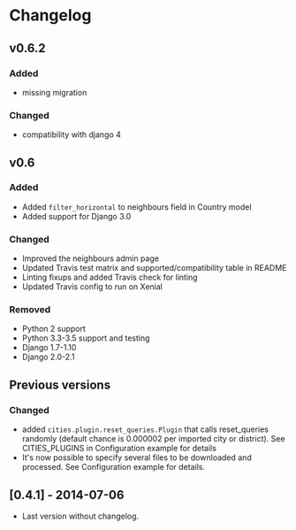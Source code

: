 # Changelog #

## v0.6.2 ##

### Added ###

- missing migration

### Changed ###

- compatibility with django 4

## v0.6 ##

### Added ###

- Added `filter_horizontal` to neighbours field in Country model
- Added support for Django 3.0

### Changed ###

- Improved the neighbours admin page
- Updated Travis test matrix and supported/compatibility table in README
- Linting fixups and added Travis check for linting
- Updated Travis config to run on Xenial

### Removed ###

- Python 2 support
- Python 3.3-3.5 support and testing
- Django 1.7-1.10
- Django 2.0-2.1

## Previous versions ##

### Changed
- added ``cities.plugin.reset_queries.Plugin`` that calls reset_queries randomly (default chance is 0.000002 per imported city or district). See CITIES_PLUGINS in Configuration example for details
- It's now possible to specify several files to be downloaded and processed. See Configuration example for details.

## [0.4.1] - 2014-07-06

- Last version without changelog.
